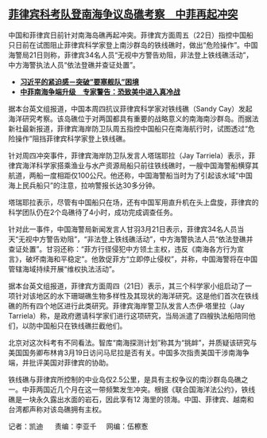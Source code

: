 <!--1711131060000-->
[菲律宾科考队登南海争议岛礁考察　中菲再起冲突](https://www.rfa.org/mandarin/yataibaodao/junshiwaijiao/kw3-03222024141053.html)
------

<p><span style="font-weight: 400;">中国和菲律宾日前针对南海岛礁再起冲突。菲律宾方面周五（22日）指控中国船只日前在试图阻止菲律宾科学家登上南沙群岛的铁线礁时，做出“危险操作”。中国海警局21日则称，菲律宾34名人员“无视中方警告劝阻，非法登上铁线礁活动”，中方海警执法人员“依法登礁并查证处置”。</span></p><ul><li><strong><a href="https://www.rfa.org/mandarin/zhuanlan/junshiwujinqu/mil-03212024125638.html">习近平的紧迫感－突破”要塞舰队”困境</a></strong></li><li><span style="font-weight: 400;"><a href="https://www.rfa.org/mandarin/yataibaodao/junshiwaijiao/sh-03122024103054.html"><strong>中菲南海争端升级　专家警告：恐致美中进入真冷战</strong></a></span></li></ul><p><span style="font-weight: 400;">据本台英文组报道，中国本周四抗议菲律宾科学家对铁线礁（Sandy Cay）发起海洋研究考察。该岛礁位于对两国都具有重要的战略意义的南海南沙群岛。而据法新社最新报道，菲律宾海岸防卫队周五指控中国船只在南海航行时，试图透过“危险操作”阻挡菲律宾科学家登上铁线礁。</span></p><p><span style="font-weight: 400;">针对周四冲突事件，菲律宾海岸防卫队发言人塔瑞耶拉（Jay Tarriela）表示，菲律宾海洋科学家搭乘渔业与水产资源局船只前往铁线礁时，一艘中国海警船横穿其航道，两船一度相距仅100公尺。他还称，中国海警船当时为了引起该水域“中国海上民兵船只”的注意，拉响警报长达30多分钟。</span></p><p><span style="font-weight: 400;">塔瑞耶拉表示，尽管有中国船只在场，还有中国军用直升机在头上盘旋，菲律宾的科学团队仍在2个岛礁待了4小时，成功完成调查任务。</span></p><p><span style="font-weight: 400;">针对此一事件，中国海警局新闻发言人甘羽3月21日表示，菲律宾34名人员当天“无视中方警告劝阻”，“非法登上铁线礁活动”，中方海警执法人员“依法登礁并查证处置”。甘羽还称：“菲方行径侵犯中方领土主权，违反《南海各方行为宣言》，破坏南海和平稳定”。他敦促菲方“立即停止侵权”，并称，中国海警将在中国管辖海域持续开展“维权执法活动”。</span></p><p><span style="font-weight: 400;">据本台英文组报道，菲律宾方面周四（21日）表示，其三个科学家小组启动了一项针对该地区的水下珊瑚礁生物多样性及其现状的海洋研究。这是他们首次在铁线礁的所有四个地区进行此类研究。菲律宾海岸警卫队发言人杰伊·塔里拉（Jay Tarriela）称，是政府邀请科学家们进行这项研究，当局派遣了四艘执法船陪同他们，以防中国船只在铁线礁拦截他们。</span></p><p><span style="font-weight: 400;">北京对这次科考有不同看法。智库“南海探测计划”称其为“挑衅”，并质疑该研究与美国国务卿布林肯3月19日访问马尼拉是否有关。中国多次指责美国干涉南海争端，并批评美国对菲律宾的协助。</span></p><p><span style="font-weight: 400;">铁线礁与菲律宾所控制的中业岛仅2.5公里，是具有主权争议的南沙群岛岛礁之一。中菲两国近几个月在这一带频繁发生冲突。根据《联合国海洋法公约》，铁线礁是一块永久露出水面的岩石，因此享有12 海里的领海。中国、菲律宾、越南和台湾都声称对该岛礁拥有主权。</span></p><p><span style="font-weight: 400;">记者：凯迪      责编：李亚千     网编：伍檫愙<br/></span></p>
